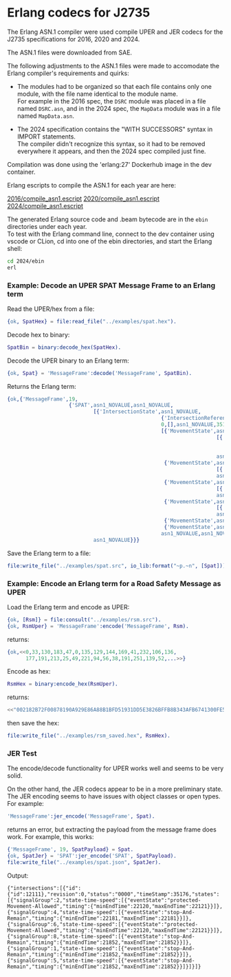 # Erlang codecs for J2735 

The Erlang ASN.1 compiler were used compile UPER and JER codecs for the J2735 specifications for 2016, 2020 and 2024.

The ASN.1 files were downloaded from SAE.

The following adjustments to the ASN.1 files were made to accomodate the Erlang compiler's requirements and quirks:

* The modules had to be organized so that each file contains only one module, with the file name identical to the module name.  
For example in the 2016 spec, the `DSRC` module was placed in a file named `DSRC.asn`, and in the 2024 spec, the `MapData` module was in a file named `MapData.asn`.

* The 2024 specification contains the "WITH SUCCESSORS" syntax in IMPORT statements.  
The compiler didn't recognize this syntax, so it had to be removed everywhere it appears, and then the 2024 spec compiled just fine.

Compilation was done using the 'erlang:27' Dockerhub image in the dev container.

Erlang escripts to compile the ASN.1 for each year are here:

[2016/compile_asn1.escript](2016/compile_asn1.escript)
[2020/compile_asn1.escript](2020/compile_asn1.escript)
[2024/compile_asn1.escript](2024/compile_asn1.escript)

The generated Erlang source code and .beam bytecode are in the `ebin` directories under each year.  
To test with the Erlang command line, connect to the dev container using vscode or CLion, cd into one of the ebin directories, and start the Erlang shell:

```bash
cd 2024/ebin
erl
```

### Example: Decode an UPER SPAT Message Frame to an Erlang term

Read the UPER/hex from a file:
```erlang
{ok, SpatHex} = file:read_file("../examples/spat.hex").
```

Decode hex to binary:
```erlang
SpatBin = binary:decode_hex(SpatHex).
```

Decode the UPER binary to an Erlang term:
```erlang
{ok, Spat} = 'MessageFrame':decode('MessageFrame', SpatBin).
```

Returns the Erlang term:
```erlang
{ok,{'MessageFrame',19,
                    {'SPAT',asn1_NOVALUE,asn1_NOVALUE,
                            [{'IntersectionState',asn1_NOVALUE,
                                                  {'IntersectionReferenceID',asn1_NOVALUE,12111},
                                                  0,[],asn1_NOVALUE,35176,asn1_NOVALUE,
                                                  [{'MovementState',asn1_NOVALUE,2,
                                                                    [{'MovementEvent','protected-Movement-Allowed',
                                                                                      {'TimeChangeDetails',...},
                                                                                      asn1_NOVALUE,...}],
                                                                    asn1_NOVALUE,asn1_NOVALUE},
                                                   {'MovementState',asn1_NOVALUE,4,
                                                                    [{'MovementEvent','stop-And-Remain',{...},...}],
                                                                    asn1_NOVALUE,asn1_NOVALUE},
                                                   {'MovementState',asn1_NOVALUE,6,
                                                                    [{'MovementEvent','protected-Movement-Allowed',...}],
                                                                    asn1_NOVALUE,asn1_NOVALUE},
                                                   {'MovementState',asn1_NOVALUE,8,
                                                                    [{'MovementEvent',...}],
                                                                    asn1_NOVALUE,asn1_NOVALUE},
                                                   {'MovementState',asn1_NOVALUE,1,[{...}],asn1_NOVALUE,...},
                                                   {'MovementState',asn1_NOVALUE,5,[...],...}],
                                                  asn1_NOVALUE,asn1_NOVALUE,asn1_NOVALUE}],
                            asn1_NOVALUE}}}
```

Save the Erlang term to a file:
```erlang
file:write_file("../examples/spat.src", io_lib:format("~p.~n", [Spat])).
```

### Example: Encode an Erlang term for a Road Safety Message as UPER

Load the Erlang term and encode as UPER:
```erlang
{ok, [Rsm]} = file:consult("../examples/rsm.src").
{ok, RsmUper} = 'MessageFrame':encode('MessageFrame', Rsm).
```

returns:
```erlang
{ok,<<0,33,130,183,47,0,135,129,144,169,41,232,106,136,
      177,191,213,25,49,221,94,56,38,191,251,139,52,...>>}
```

Encode as hex:
```erlang
RsmHex = binary:encode_hex(RsmUper).
```
returns:
```erlang
<<"002182B72F00878190A929E86A88B1BFD51931DD5E3826BFFB8B343AFB6741300FE5C32BA3BBDE67193178F6B7A4C55D7F92AC0F0491F9F41C7F"...>>
```
then save the hex:
```erlang
file:write_file("../examples/rsm_saved.hex", RsmHex).
```

### JER Test
The encode/decode functionality for UPER works well and seems to be very solid.  

On the other hand, the JER codecs appear to be in a more preliminary state. The JER encoding seems to have issues with object classes or open types.  For example:

```erlang
'MessageFrame':jer_encode('MessageFrame', Spat).
```

returns an error, but extracting the payload from the message frame does work.
For example, this works:

```erlang
{'MessageFrame', 19, SpatPayload} = Spat.
{ok, SpatJer} = 'SPAT':jer_encode('SPAT', SpatPayload).
file:write_file("../examples/spat.json", SpatJer).
```

Output:


`{"intersections":[{"id":{"id":12111},"revision":0,"status":"0000","timeStamp":35176,"states":[{"signalGroup":2,"state-time-speed":[{"eventState":"protected-Movement-Allowed","timing":{"minEndTime":22120,"maxEndTime":22121}}]},{"signalGroup":4,"state-time-speed":[{"eventState":"stop-And-Remain","timing":{"minEndTime":22181,"maxEndTime":22181}}]},{"signalGroup":6,"state-time-speed":[{"eventState":"protected-Movement-Allowed","timing":{"minEndTime":22120,"maxEndTime":22121}}]},{"signalGroup":8,"state-time-speed":[{"eventState":"stop-And-Remain","timing":{"minEndTime":21852,"maxEndTime":21852}}]},{"signalGroup":1,"state-time-speed":[{"eventState":"stop-And-Remain","timing":{"minEndTime":21852,"maxEndTime":21852}}]},{"signalGroup":5,"state-time-speed":[{"eventState":"stop-And-Remain","timing":{"minEndTime":21852,"maxEndTime":21852}}]}]}]}`





